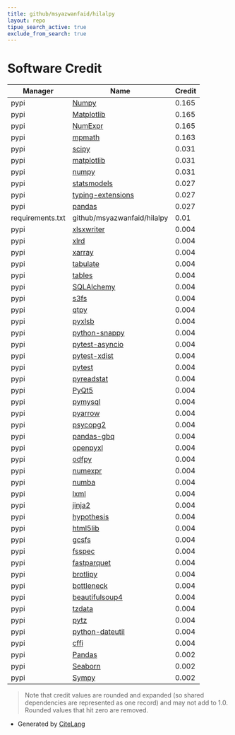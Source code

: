 ```yaml
---
title: github/msyazwanfaid/hilalpy
layout: repo
tipue_search_active: true
exclude_from_search: true
---
```

# Software Credit

|Manager|Name|Credit|
|-------|----|------|
|pypi|[Numpy](https://www.numpy.org)|0.165|
|pypi|[Matplotlib](https://matplotlib.org)|0.165|
|pypi|[NumExpr](https://github.com/pydata/numexpr)|0.165|
|pypi|[mpmath](https://pypi.org/project/mpmath)|0.163|
|pypi|[scipy](https://pypi.org/project/scipy)|0.031|
|pypi|[matplotlib](https://pypi.org/project/matplotlib)|0.031|
|pypi|[numpy](https://pypi.org/project/numpy)|0.031|
|pypi|[statsmodels](https://pypi.org/project/statsmodels)|0.027|
|pypi|[typing-extensions](https://pypi.org/project/typing-extensions)|0.027|
|pypi|[pandas](https://pypi.org/project/pandas)|0.027|
|requirements.txt|github/msyazwanfaid/hilalpy|0.01|
|pypi|[xlsxwriter](https://github.com/jmcnamara/XlsxWriter)|0.004|
|pypi|[xlrd](http://www.python-excel.org/)|0.004|
|pypi|[xarray](https://pypi.org/project/xarray)|0.004|
|pypi|[tabulate](https://pypi.org/project/tabulate)|0.004|
|pypi|[tables](https://pypi.org/project/tables)|0.004|
|pypi|[SQLAlchemy](https://pypi.org/project/SQLAlchemy)|0.004|
|pypi|[s3fs](https://pypi.org/project/s3fs)|0.004|
|pypi|[qtpy](https://pypi.org/project/qtpy)|0.004|
|pypi|[pyxlsb](https://pypi.org/project/pyxlsb)|0.004|
|pypi|[python-snappy](https://pypi.org/project/python-snappy)|0.004|
|pypi|[pytest-asyncio](https://pypi.org/project/pytest-asyncio)|0.004|
|pypi|[pytest-xdist](https://pypi.org/project/pytest-xdist)|0.004|
|pypi|[pytest](https://pypi.org/project/pytest)|0.004|
|pypi|[pyreadstat](https://pypi.org/project/pyreadstat)|0.004|
|pypi|[PyQt5](https://pypi.org/project/PyQt5)|0.004|
|pypi|[pymysql](https://pypi.org/project/pymysql)|0.004|
|pypi|[pyarrow](https://pypi.org/project/pyarrow)|0.004|
|pypi|[psycopg2](https://pypi.org/project/psycopg2)|0.004|
|pypi|[pandas-gbq](https://pypi.org/project/pandas-gbq)|0.004|
|pypi|[openpyxl](https://pypi.org/project/openpyxl)|0.004|
|pypi|[odfpy](https://pypi.org/project/odfpy)|0.004|
|pypi|[numexpr](https://pypi.org/project/numexpr)|0.004|
|pypi|[numba](https://pypi.org/project/numba)|0.004|
|pypi|[lxml](https://pypi.org/project/lxml)|0.004|
|pypi|[jinja2](https://pypi.org/project/jinja2)|0.004|
|pypi|[hypothesis](https://pypi.org/project/hypothesis)|0.004|
|pypi|[html5lib](https://pypi.org/project/html5lib)|0.004|
|pypi|[gcsfs](https://pypi.org/project/gcsfs)|0.004|
|pypi|[fsspec](https://pypi.org/project/fsspec)|0.004|
|pypi|[fastparquet](https://pypi.org/project/fastparquet)|0.004|
|pypi|[brotlipy](https://pypi.org/project/brotlipy)|0.004|
|pypi|[bottleneck](https://pypi.org/project/bottleneck)|0.004|
|pypi|[beautifulsoup4](https://pypi.org/project/beautifulsoup4)|0.004|
|pypi|[tzdata](https://pypi.org/project/tzdata)|0.004|
|pypi|[pytz](https://pypi.org/project/pytz)|0.004|
|pypi|[python-dateutil](https://pypi.org/project/python-dateutil)|0.004|
|pypi|[cffi](https://pypi.org/project/cffi)|0.004|
|pypi|[Pandas](https://pandas.pydata.org)|0.002|
|pypi|[Seaborn](https://seaborn.pydata.org)|0.002|
|pypi|[Sympy](https://sympy.org)|0.002|


> Note that credit values are rounded and expanded (so shared dependencies are represented as one record) and may not add to 1.0. Rounded values that hit zero are removed.


- Generated by [CiteLang](https://github.com/vsoch/citelang)
